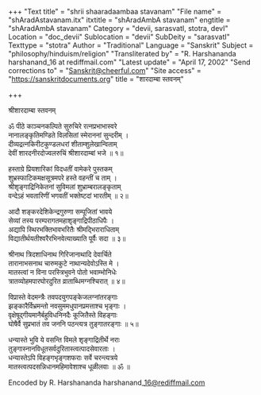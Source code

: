 +++
"Text title" = "shrii shaaradaambaa stavanam"
"File name" = "shAradAstavanam.itx"
itxtitle = "shAradAmbA stavanam"
engtitle = "shAradAmbA stavanam"
Category = "devii, sarasvatI, stotra, devI"
Location = "doc_devii"
Sublocation = "devii"
SubDeity = "sarasvatI"
Texttype = "stotra"
Author = "Traditional"
Language = "Sanskrit"
Subject = "philosophy/hinduism/religion"
"Transliterated by" = "R. Harshananda harshanand_16 at rediffmail.com"
"Latest update" = "April 17, 2002"
"Send corrections to" = "Sanskrit@cheerful.com"
"Site access" = "https://sanskritdocuments.org"
title = "शारदाम्बा स्तवनम्"

+++
  
 श्रीशारदाम्बा स्तवनम्   
  
ॐ पीठे काञ्चनकल्पिते सुरुचिरे रत्नप्रभाभास्वरे  
नानालङ्कृतिमण्डिते विलसितां स्मेराननां सुन्दरीम् ।  
दीव्यद्रत्नकिरीटकुण्डलधरां शीताम्शुलेखान्विताम्  
देवीं शारदनीरदोज्वलरुचिं श्रीशारदाम्बां भजे ॥ १॥  
  
हस्ताग्रे प्रियशारिकां विदधतीं वामेकरे पुस्तकम्  
शुभ्रस्फाटिकमक्षसूत्रमपरे हस्ते वहन्तीं च ताम् ।  
श्रीश‍ृङ्गाद्रिनिकेतनां सुविमलां शुभ्राम्बरालङ्कृताम्  
वन्देऽहं भवतारिणीं भगवतीं भक्तेष्टदां भारतीम् ॥ २॥  
  
आदौ शङ्करदेशिकेन्द्रगुरुणा सम्पूजितां भावये  
सेव्यां तस्य परम्परागतमहाश‍ृङ्गाद्रिपीठाधिपैः ।  
अद्यापि स्थिरभक्तिभावभरितैः श्रीमद्भिराराधिताम्  
विद्यातीर्थयतीश्वरैरभिनवेत्याख्याति पूर्वैः सदा ॥ ३॥  
  
श्रीनाथ त्रिदशाधिनाथ गिरिजानाथादि देवार्चिते  
तारानाभसनाथ चारुमकुटे नाथान्यदेवोऽस्ति मे ।  
मातस्त्वां न विना परस्त्रिभुवने पोतो भवाम्भोनिधेः  
त्रातव्योहमपारघोरदुरित व्राताब्धिमग्नश्चिरात् ॥ ४॥  
  
विप्रास्ते वेदमन्त्रैः तवपदयुगपङ्केजलग्नांतरङ्गाः  
झङ्कारैर्विभ्रमन्तो नवसुममधुपानप्रमत्ताश्च भृङ्गाः ।  
वृक्षेषूद्गीयमानैर्बहुविधनिनदैः कूजितैस्ते विहङ्गाः  
घोषैर्वै सुप्रभातं तव जननि पठन्त्यत्र तुङ्गातरङ्गाः ॥ ५॥  
  
धन्यास्ते भुवि ये वसन्ति विमले श‍ृङ्गाद्रितीर्थे नराः  
तुङ्गास्नानविधूतसर्वदुरितास्त्वत्पादसेवारताः ।  
धन्यास्तेऽपि विहङ्गभृङ्गशफराः सर्वे चरन्त्यत्रये  
मातस्त्वत्पदसन्निधानमहिमावेशाश्च धूळीलवाः ॥ ॐ ॥  
  
  
  
  
Encoded by R. Harshananda harshanand\_16@rediffmail.com  
  
